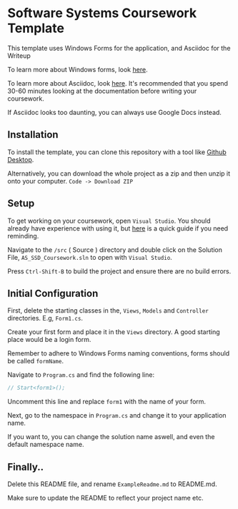 # Software Systems Coursework Template

This template uses Windows Forms for the application, and Asciidoc for the Writeup

To learn more about Windows forms, look [here](https://learn.microsoft.com/en-us/dotnet/desktop/winforms/overview/?view=netdesktop-8.0).

To learn more about Asciidoc, look [here](https://asciidoc.org/). It's recommended that you spend 30-60 minutes looking at the documentation before writing your coursework.

If Asciidoc looks too daunting, you can always use Google Docs instead.

## Installation

To install the template, you can clone this repository with a tool like [Github Desktop](https://desktop.github.com/).

Alternatively, you can download the whole project as a zip and then unzip it onto your computer. `Code -> Download ZIP`

## Setup

To get working on your coursework, open `Visual Studio`. You should already have experience with using it, but [here](https://visualstudio.microsoft.com/vs/getting-started/) is a quick guide if you need reminding.

Navigate to the `/src` ( Source ) directory and double click on the Solution File, `AS_SSD_Coursework.sln` to open with `Visual Studio`.

Press `Ctrl-Shift-B` to build the project and ensure there are no build errors.

## Initial Configuration

First, delete the starting classes in the, `Views`, `Models` and `Controller` directories. E.g, `Form1.cs`.

Create your first form and place it in the `Views` directory. A good starting place would be a login form.

Remember to adhere to Windows Forms naming conventions, forms should be called `formName`.

Navigate to `Program.cs` and find the following line:

```cs
// Start<form1>();
```
Uncomment this line and replace `form1` with the name of your form. 

Next, go to the namespace in `Program.cs` and change it to your application name.

If you want to, you can change the solution name aswell, and even the default namespace name.

## Finally..

Delete this README file, and rename `ExampleReadme.md` to README.md. 

Make sure to update the README to reflect your project name etc.